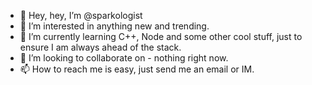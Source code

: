 - 👋 Hey, hey, I’m @sparkologist
- 👀 I’m interested in anything new and trending.
- 🌱 I’m currently learning C++, Node and some other cool stuff, just to ensure I am always ahead of the stack.
- 💞️ I’m looking to collaborate on - nothing right now.
- 📫 How to reach me is easy, just send me an email or IM.

<!---
sparkologist/sparkologist is a ✨ special ✨ repository because its `README.md` (this file) appears on your GitHub profile.
You can click the Preview link to take a look at your changes.
--->

